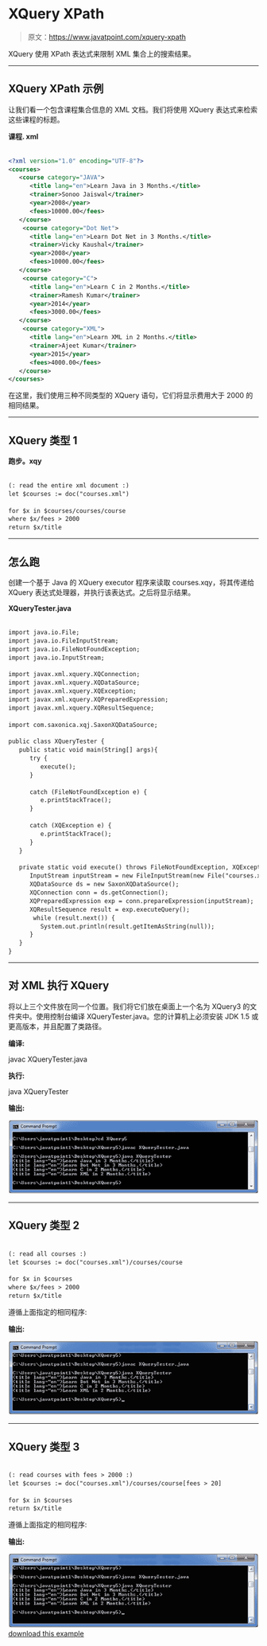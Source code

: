 # XQuery XPath

> 原文：<https://www.javatpoint.com/xquery-xpath>

XQuery 使用 XPath 表达式来限制 XML 集合上的搜索结果。

* * *

## XQuery XPath 示例

让我们看一个包含课程集合信息的 XML 文档。我们将使用 XQuery 表达式来检索这些课程的标题。

**课程. xml**

```xml

<?xml version="1.0" encoding="UTF-8"?>
<courses>   
   <course category="JAVA">
      <title lang="en">Learn Java in 3 Months.</title>
      <trainer>Sonoo Jaiswal</trainer>
      <year>2008</year>
      <fees>10000.00</fees>
   </course>  
    <course category="Dot Net">
      <title lang="en">Learn Dot Net in 3 Months.</title>
      <trainer>Vicky Kaushal</trainer>
      <year>2008</year>
      <fees>10000.00</fees>
   </course>
    <course category="C">
      <title lang="en">Learn C in 2 Months.</title>
      <trainer>Ramesh Kumar</trainer>
      <year>2014</year>
      <fees>3000.00</fees>
   </course>
    <course category="XML">
      <title lang="en">Learn XML in 2 Months.</title>
      <trainer>Ajeet Kumar</trainer>
      <year>2015</year>
      <fees>4000.00</fees>
   </course>  
</courses>

```

在这里，我们使用三种不同类型的 XQuery 语句，它们将显示费用大于 2000 的相同结果。

* * *

## XQuery 类型 1

**跑步。xqy**

```xml

(: read the entire xml document :)
let $courses := doc("courses.xml")

for $x in $courses/courses/course
where $x/fees > 2000
return $x/title

```

* * *

## 怎么跑

创建一个基于 Java 的 XQuery executor 程序来读取 courses.xqy，将其传递给 XQuery 表达式处理器，并执行该表达式。之后将显示结果。

**XQueryTester.java**

```xml

import java.io.File;
import java.io.FileInputStream;
import java.io.FileNotFoundException;
import java.io.InputStream;

import javax.xml.xquery.XQConnection;
import javax.xml.xquery.XQDataSource;
import javax.xml.xquery.XQException;
import javax.xml.xquery.XQPreparedExpression;
import javax.xml.xquery.XQResultSequence;

import com.saxonica.xqj.SaxonXQDataSource;

public class XQueryTester {
   public static void main(String[] args){
      try {
         execute();
      }

      catch (FileNotFoundException e) {
         e.printStackTrace();
      }

      catch (XQException e) {
         e.printStackTrace();
      }
   }

   private static void execute() throws FileNotFoundException, XQException{
      InputStream inputStream = new FileInputStream(new File("courses.xqy"));
      XQDataSource ds = new SaxonXQDataSource();
      XQConnection conn = ds.getConnection();
      XQPreparedExpression exp = conn.prepareExpression(inputStream);
      XQResultSequence result = exp.executeQuery();
       while (result.next()) {
         System.out.println(result.getItemAsString(null));
      }
   }	
}

```

* * *

## 对 XML 执行 XQuery

将以上三个文件放在同一个位置。我们将它们放在桌面上一个名为 XQuery3 的文件夹中。使用控制台编译 XQueryTester.java。您的计算机上必须安装 JDK 1.5 或更高版本，并且配置了类路径。

**编译:**

javac XQueryTester.java

**执行:**

java XQueryTester

**输出:**

![XQUERY Xpath 1](img/07d9578fe41a909e72e7d141c1459d20.png)

* * *

## XQuery 类型 2

```xml

(: read all courses :)
let $courses := doc("courses.xml")/courses/course

for $x in $courses
where $x/fees > 2000
return $x/title

```

遵循上面指定的相同程序:

**输出:**

![XQUERY Xpath 2](img/bdc71488f8617e5cbdd78c8b0901cc75.png)

* * *

## XQuery 类型 3

```xml

(: read courses with fees > 2000 :)
let $courses := doc("courses.xml")/courses/course[fees > 20]

for $x in $courses
return $x/title

```

遵循上面指定的相同程序:

**输出:**

![XQUERY Xpath 3](img/cd9639afcf6b8181a04ee37f925977a7.png)[download this example](https://static.javatpoint.com/xquery/src/XQuery5.zip)